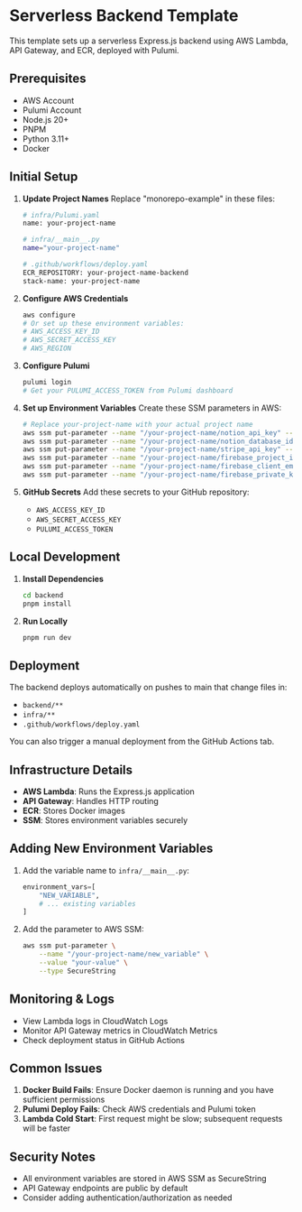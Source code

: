 # Serverless Backend Template

This template sets up a serverless Express.js backend using AWS Lambda, API Gateway, and ECR, deployed with Pulumi.

## Prerequisites

- AWS Account
- Pulumi Account
- Node.js 20+
- PNPM
- Python 3.11+
- Docker

## Initial Setup

1. **Update Project Names**
   Replace "monorepo-example" in these files:
   ```bash
   # infra/Pulumi.yaml
   name: your-project-name

   # infra/__main__.py
   name="your-project-name"

   # .github/workflows/deploy.yaml
   ECR_REPOSITORY: your-project-name-backend
   stack-name: your-project-name
   ```

2. **Configure AWS Credentials**
   ```bash
   aws configure
   # Or set up these environment variables:
   # AWS_ACCESS_KEY_ID
   # AWS_SECRET_ACCESS_KEY
   # AWS_REGION
   ```

3. **Configure Pulumi**
   ```bash
   pulumi login
   # Get your PULUMI_ACCESS_TOKEN from Pulumi dashboard
   ```

4. **Set up Environment Variables**
   Create these SSM parameters in AWS:
   ```bash
   # Replace your-project-name with your actual project name
   aws ssm put-parameter --name "/your-project-name/notion_api_key" --value "your-value" --type SecureString
   aws ssm put-parameter --name "/your-project-name/notion_database_id" --value "your-value" --type SecureString
   aws ssm put-parameter --name "/your-project-name/stripe_api_key" --value "your-value" --type SecureString
   aws ssm put-parameter --name "/your-project-name/firebase_project_id" --value "your-value" --type SecureString
   aws ssm put-parameter --name "/your-project-name/firebase_client_email" --value "your-value" --type SecureString
   aws ssm put-parameter --name "/your-project-name/firebase_private_key" --value "your-value" --type SecureString
   ```

5. **GitHub Secrets**
   Add these secrets to your GitHub repository:
   - `AWS_ACCESS_KEY_ID`
   - `AWS_SECRET_ACCESS_KEY`
   - `PULUMI_ACCESS_TOKEN`

## Local Development

1. **Install Dependencies**
   ```bash
   cd backend
   pnpm install
   ```

2. **Run Locally**
   ```bash
   pnpm run dev
   ```

## Deployment

The backend deploys automatically on pushes to main that change files in:
- `backend/**`
- `infra/**`
- `.github/workflows/deploy.yaml`

You can also trigger a manual deployment from the GitHub Actions tab.

## Infrastructure Details

- **AWS Lambda**: Runs the Express.js application
- **API Gateway**: Handles HTTP routing
- **ECR**: Stores Docker images
- **SSM**: Stores environment variables securely

## Adding New Environment Variables

1. Add the variable name to `infra/__main__.py`:
   ```python
   environment_vars=[
       "NEW_VARIABLE",
       # ... existing variables
   ]
   ```

2. Add the parameter to AWS SSM:
   ```bash
   aws ssm put-parameter \
       --name "/your-project-name/new_variable" \
       --value "your-value" \
       --type SecureString
   ```

## Monitoring & Logs

- View Lambda logs in CloudWatch Logs
- Monitor API Gateway metrics in CloudWatch Metrics
- Check deployment status in GitHub Actions

## Common Issues

1. **Docker Build Fails**: Ensure Docker daemon is running and you have sufficient permissions
2. **Pulumi Deploy Fails**: Check AWS credentials and Pulumi token
3. **Lambda Cold Start**: First request might be slow; subsequent requests will be faster

## Security Notes

- All environment variables are stored in AWS SSM as SecureString
- API Gateway endpoints are public by default
- Consider adding authentication/authorization as needed